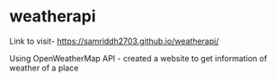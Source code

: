 # weatherapi
Link to visit- https://samriddh2703.github.io/weatherapi/

Using OpenWeatherMap API - created a website to get information of weather of a place
